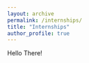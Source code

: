 ```yaml
---
layout: archive
permalink: /internships/
title: "Internships"
author_profile: true
---
```


Hello There!